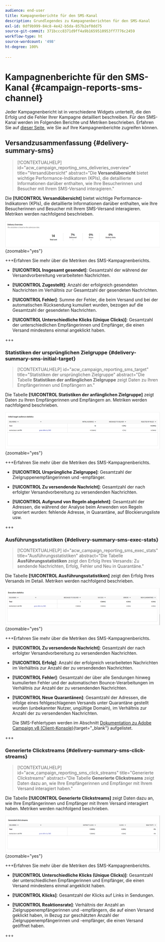 ```yaml
---
audience: end-user
title: Kampagnenberichte für den SMS-Kanal
description: Grundlegendes zu Kampagnenberichten für den SMS-Kanal
exl-id: 0df9b999-84c8-4e42-b5da-857b2ef0dd75
source-git-commit: 371bccc8371d9ff4a9b1659510953ff7776c2459
workflow-type: ht
source-wordcount: '498'
ht-degree: 100%

---
```


# Kampagnenberichte für den SMS-Kanal {#campaign-reports-sms-channel}

Jeder Kampagnenbericht ist in verschiedene Widgets unterteilt, die den Erfolg und die Fehler Ihrer Kampagne detailliert beschreiben. Für den SMS-Kanal werden im Folgenden Berichte und Metriken beschrieben. Erfahren Sie auf [dieser Seite](campaign-reports.md), wie Sie auf Ihre Kampagnenberichte zugreifen können.

## Versandzusammenfassung {#delivery-summary-sms}

>[!CONTEXTUALHELP]
>id="acw_campaign_reporting_sms_deliveries_overview"
>title="Versandübersicht"
>abstract="Die **Versandübersicht** bietet wichtige Performance-Indikatoren (KPIs), die detaillierte Informationen darüber enthalten, wie Ihre Besucherinnen und Besucher mit Ihrem SMS-Versand interagieren."


Die **[!UICONTROL Versandübersicht]** bietet wichtige Performance-Indikatoren (KPIs), die detaillierte Informationen darüber enthalten, wie Ihre Besucherinnen und Besucher mit Ihrem SMS-Versand interagieren. Metriken werden nachfolgend beschrieben.

![](assets/campaign_report_sms_1.png){zoomable=&quot;yes&quot;}

+++Erfahren Sie mehr über die Metriken des SMS-Kampagnenberichts.

* **[!UICONTROL Insgesamt gesendet]**: Gesamtzahl der während der Versandvorbereitung verarbeiteten Nachrichten.

* **[!UICONTROL Zugestellt]**: Anzahl der erfolgreich gesendeten Nachrichten im Verhältnis zur Gesamtzahl der gesendeten Nachrichten.

* **[!UICONTROL Fehler]**: Summe der Fehler, die beim Versand und bei der automatischen Rücksendung kumuliert wurden, bezogen auf die Gesamtzahl der gesendeten Nachrichten.

* **[!UICONTROL Unterschiedliche Klicks (Unique Clicks)]**: Gesamtzahl der unterschiedlichen Empfängerinnen und Empfänger, die einen Versand mindestens einmal angeklickt haben.

+++


### Statistiken der ursprünglichen Zielgruppe {#delivery-summary-sms-initial-target}

>[!CONTEXTUALHELP]
>id="acw_campaign_reporting_sms_target"
>title="Statistiken der ursprünglichen Zielgruppe"
>abstract="Die Tabelle **Statistiken der anfänglichen Zielgruppe** zeigt Daten zu Ihren Empfängerinnen und Empfängern an."

Die Tabelle **[!UICONTROL Statistiken der anfänglichen Zielgruppe]** zeigt Daten zu Ihren Empfängerinnen und Empfängern an. Metriken werden nachfolgend beschrieben.


![](assets/campaign_report_sms_2.png){zoomable=&quot;yes&quot;}

+++Erfahren Sie mehr über die Metriken des SMS-Kampagnenberichts.

* **[!UICONTROL Ursprüngliche Zielgruppe]**: Gesamtzahl der Zielgruppenempfängerinnen und -empfänger.

* **[!UICONTROL Zu versendende Nachricht]**: Gesamtzahl der nach erfolgter Versandvorbereitung zu versendenden Nachrichten.

* **[!UICONTROL Aufgrund von Regeln abgelehnt]**: Gesamtzahl der Adressen, die während der Analyse beim Anwenden von Regeln ignoriert wurden: fehlende Adresse, in Quarantäne, auf Blockierungsliste usw.

+++


### Ausführungsstatistiken {#delivery-summary-sms-exec-stats}


>[!CONTEXTUALHELP]
>id="acw_campaign_reporting_sms_exec_stats"
>title="Ausführungsstatistiken"
>abstract="Die Tabelle **Ausführungsstatistiken** zeigt den Erfolg Ihres Versands: Zu sendende Nachrichten, Erfolg, Fehler und Neu in Quarantäne."


Die Tabelle **[!UICONTROL Ausführungsstatistiken]** zeigt den Erfolg Ihres Versands im Detail. Metriken werden nachfolgend beschrieben.


![](assets/campaign_report_sms_3.png){zoomable=&quot;yes&quot;}

+++Erfahren Sie mehr über die Metriken des SMS-Kampagnenberichts.

* **[!UICONTROL Zu versendende Nachricht]**: Gesamtzahl der nach erfolgter Versandvorbereitung zu versendenden Nachrichten.

* **[!UICONTROL Erfolg]**: Anzahl der erfolgreich verarbeiteten Nachrichten im Verhältnis zur Anzahl der zu versendenden Nachrichten.

* **[!UICONTROL Fehler]**: Gesamtzahl der über alle Sendungen hinweg kumulierten Fehler und der automatischen Bounce-Verarbeitungen im Verhältnis zur Anzahl der zu versendenden Nachrichten.

* **[!UICONTROL Neue Quarantänen]**: Gesamtzahl der Adressen, die infolge eines fehlgeschlagenen Versands unter Quarantäne gestellt wurden (unbekannter Nutzer, ungültige Domain), im Verhältnis zur Anzahl der zu versendenden Nachrichten.

  Die SMS-Fehlertypen werden im Abschnitt [Dokumentation zu Adobe Campaign v8 (Client-Konsole)](https://experienceleague.adobe.com/docs/campaign/campaign-v8/send/failures/delivery-failures.html?lang=de#sms-quarantines){target="_blank"} aufgelistet.

+++

### Generierte Clickstreams {#delivery-summary-sms-click-streams}


>[!CONTEXTUALHELP]
>id="acw_campaign_reporting_sms_click_streams"
>title="Generierte Clickstreams"
>abstract="Die Tabelle **Generierte Clickstreams** zeigt Daten dazu an, wie Ihre Empfängerinnen und Empfänger mit Ihrem Versand interagiert haben."

Die Tabelle **[!UICONTROL Generierte Clickstreams]** zeigt Daten dazu an, wie Ihre Empfängerinnen und Empfänger mit Ihrem Versand interagiert haben. Metriken werden nachfolgend beschrieben.

![](assets/campaign_report_sms_4.png){zoomable=&quot;yes&quot;}

+++Erfahren Sie mehr über die Metriken des SMS-Kampagnenberichts.

* **[!UICONTROL Unterschiedliche Klicks (Unique Clicks)]**: Gesamtzahl der unterschiedlichen Empfängerinnen und Empfänger, die einen Versand mindestens einmal angeklickt haben.

* **[!UICONTROL Klicks]**: Gesamtzahl der Klicks auf Links in Sendungen.

* **[!UICONTROL Reaktionsrate]**: Verhältnis der Anzahl an Zielgruppenempfängerinnen und -empfängern, die auf einen Versand geklickt haben, in Bezug zur geschätzten Anzahl der Zielgruppenempfängerinnen und -empfänger, die einen Versand geöffnet haben.

+++
